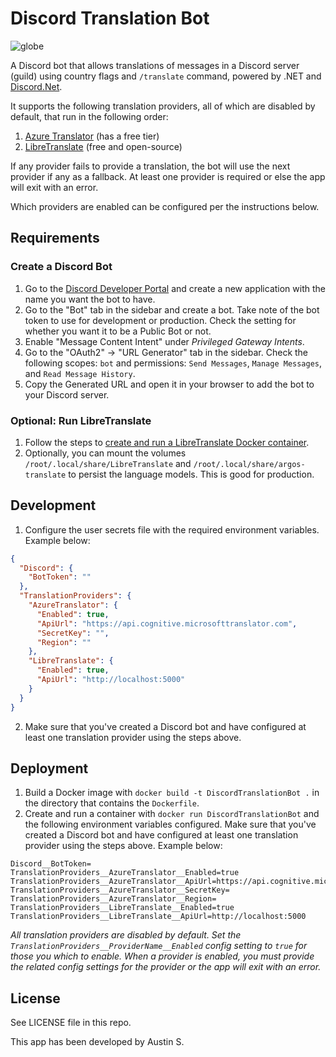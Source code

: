 # Discord Translation Bot

![globe](https://github.com/austins/DiscordTranslationBot/assets/1623983/7cf103df-a9a7-4a04-bf2f-4900b44bd7b7)

A Discord bot that allows translations of messages in a Discord server (guild) using country flags and `/translate`
command, powered by .NET
and [Discord.Net](https://github.com/discord-net/Discord.Net).

It supports the following translation providers, all of which are disabled by default, that run in the following order:

1. [Azure Translator](https://azure.microsoft.com/en-us/services/cognitive-services/translator/) (has a free tier)
2. [LibreTranslate](https://github.com/LibreTranslate/LibreTranslate) (free and open-source)

If any provider fails to provide a translation, the bot will use the next provider if any as a fallback. At least one
provider is required or else the app will exit with an error.

Which providers are enabled can be configured per the instructions below.

## Requirements

### Create a Discord Bot

1. Go to the [Discord Developer Portal](https://discord.com/developers/applications) and create a new application with
   the name you want the bot to have.
2. Go to the "Bot" tab in the sidebar and create a bot. Take note of the bot token to use for development or production.
   Check the setting for whether you want it to be a Public Bot or not.
3. Enable "Message Content Intent" under _Privileged Gateway Intents_.
4. Go to the "OAuth2" -> "URL Generator" tab in the sidebar. Check the following scopes: `bot` and
   permissions: `Send Messages`, `Manage Messages`, and `Read Message History`.
5. Copy the Generated URL and open it in your browser to add the bot to your Discord server.

### Optional: Run LibreTranslate

1. Follow the steps
   to [create and run a LibreTranslate Docker container](https://github.com/LibreTranslate/LibreTranslate#run-with-docker=).
2. Optionally, you can mount the volumes `/root/.local/share/LibreTranslate` and `/root/.local/share/argos-translate` to
   persist the language models. This is good for production.

## Development

1. Configure the user secrets file with the required environment variables. Example below:

```json
{
  "Discord": {
    "BotToken": ""
  },
  "TranslationProviders": {
    "AzureTranslator": {
      "Enabled": true,
      "ApiUrl": "https://api.cognitive.microsofttranslator.com",
      "SecretKey": "",
      "Region": ""
    },
    "LibreTranslate": {
      "Enabled": true,
      "ApiUrl": "http://localhost:5000"
    }
  }
}
```

2. Make sure that you've created a Discord bot and have configured at least one translation provider using the steps
   above.

## Deployment

1. Build a Docker image with `docker build -t DiscordTranslationBot .` in the directory that contains the `Dockerfile`.
2. Create and run a container with `docker run DiscordTranslationBot` and the following environment variables
   configured. Make sure that you've created a Discord bot and have configured at least one translation provider using
   the steps
   above. Example below:

```
Discord__BotToken=
TranslationProviders__AzureTranslator__Enabled=true
TranslationProviders__AzureTranslator__ApiUrl=https://api.cognitive.microsofttranslator.com
TranslationProviders__AzureTranslator__SecretKey=
TranslationProviders__AzureTranslator__Region=
TranslationProviders__LibreTranslate__Enabled=true
TranslationProviders__LibreTranslate__ApiUrl=http://localhost:5000
```

_All translation providers are disabled by default. Set the `TranslationProviders__ProviderName__Enabled` config setting
to `true` for those you which to
enable. When a provider is enabled, you must provide the related config settings for the provider or the app will exit
with an error._

## License

See LICENSE file in this repo.

This app has been developed by Austin S.

